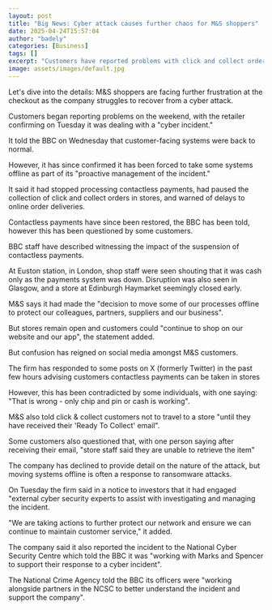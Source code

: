 ```yaml
---
layout: post
title: "Big News: Cyber attack causes further chaos for M&S shoppers"
date: 2025-04-24T15:57:04
author: "badely"
categories: [Business]
tags: []
excerpt: "Customers have reported problems with click and collect orders as well as card and contactless payments."
image: assets/images/default.jpg
---
```


Let's dive into the details: M&S shoppers are facing further frustration at the checkout as the company struggles to recover from a cyber attack.

Customers began reporting problems on the weekend, with the retailer confirming on Tuesday it was dealing with a "cyber incident."

It told the BBC on Wednesday that customer-facing systems were back to normal.

However, it has since confirmed it has been forced to take some systems offline as part of its "proactive management of the incident."

It said it had stopped processing contactless payments, had paused the collection of click and collect orders in stores, and warned of delays to online order deliveries.

Contactless payments have since been restored, the BBC has been told, however this has been questioned by some customers.

BBC staff have described witnessing the impact of the suspension of contactless payments.

At Euston station, in London, shop staff were seen shouting that it was cash only as the payments system was down.  Disruption was also seen in Glasgow, and a store at Edinburgh Haymarket seemingly closed early.  

M&S says it had made the "decision to move some of our processes offline to protect our colleagues, partners, suppliers and our business".

But stores remain open and customers could "continue to shop on our website and our app", the statement added.

But confusion has reigned on social media amongst M&S customers.

The firm has responded to some posts on X (formerly Twitter) in the past few hours advising customers contactless payments can be taken in stores 

However, this has been contradicted by some individuals, with one saying: "That is wrong - only chip and pin or cash is working". 

M&S also told click & collect customers not to travel to a store "until they have received their 'Ready To Collect' email". 

Some customers also questioned that, with one person saying after receiving their email, "store staff said they are unable to retrieve the item"

The company has declined to provide detail on the nature of the attack, but moving systems offline is often a response to ransomware attacks.

On Tuesday the firm said in a notice to investors that it had engaged "external cyber security experts to assist with investigating and managing the incident.

"We are taking actions to further protect our network and ensure we can continue to maintain customer service," it added.

The company said it also reported the incident to the National Cyber Security Centre which told the BBC it was "working with Marks and Spencer to support their response to a cyber incident".

The National Crime Agency told the BBC its officers were "working alongside partners in the NCSC to better understand the incident and support the company".

